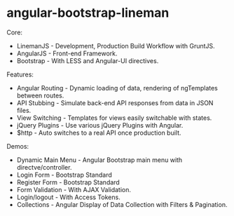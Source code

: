 angular-bootstrap-lineman
=========================

Core:
* LinemanJS - Development, Production Build Workflow with GruntJS.
* AngularJS - Front-end Framework.
* Bootstrap - With LESS and Angular-UI directives.

Features:
* Angular Routing - Dynamic loading of data, rendering of ngTemplates between routes.
* API Stubbing - Simulate back-end API responses from data in JSON files.
* View Switching - Templates for views easily switchable with states.
* jQuery Plugins - Use various jQuery Plugins with Angular.
* $http - Auto switches to a real API once production built.

Demos:
* Dynamic Main Menu - Angular Bootstrap main menu with directve/controller.
* Login Form - Bootstrap Standard
* Register Form - Bootstrap Standard
* Form Validation - With AJAX Validation.
* Login/logout - With Access Tokens.
* Collections - Angular Display of Data Collection with Filters & Pagination.
